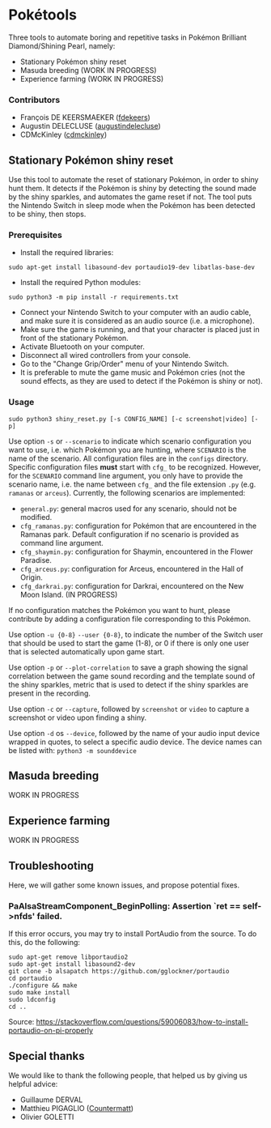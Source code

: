 # Pokétools

Three tools to automate boring and repetitive tasks in Pokémon Brilliant Diamond/Shining Pearl,
namely:
- Stationary Pokémon shiny reset
- Masuda breeding (WORK IN PROGRESS)
- Experience farming (WORK IN PROGRESS)

### Contributors

- François DE KEERSMAEKER ([fdekeers](https://github.com/fdekeers))
- Augustin DELECLUSE ([augustindelecluse](https://github.com/augustindelecluse))
- CDMcKinley ([cdmckinley](https://github.com/cdmckinley))

## Stationary Pokémon shiny reset

Use this tool to automate the reset of stationary Pokémon,
in order to shiny hunt them.
It detects if the Pokémon is shiny by detecting the sound made by the shiny sparkles,
and automates the game reset if not.
The tool puts the Nintendo Switch in sleep mode
when the Pokémon has been detected to be shiny,
then stops.

### Prerequisites

- Install the required libraries:
```shell
sudo apt-get install libasound-dev portaudio19-dev libatlas-base-dev
```
- Install the required Python modules:
```shell
sudo python3 -m pip install -r requirements.txt
```
- Connect your Nintendo Switch to your computer with an audio cable,
and make sure it is considered as an audio source (i.e. a microphone).
- Make sure the game is running,
and that your character is placed just in front of the stationary Pokémon.
- Activate Bluetooth on your computer.
- Disconnect all wired controllers from your console.
- Go to the "Change Grip/Order" menu of your Nintendo Switch.
- It is preferable to mute the game music and Pokémon cries
(not the sound effects, as they are used to detect if the Pokémon is shiny or not).

### Usage
```shell
sudo python3 shiny_reset.py [-s CONFIG_NAME] [-c screenshot|video] [-p]
```

Use option `-s` or `--scenario` to indicate which scenario configuration you want to use,
i.e. which Pokémon you are hunting, where `SCENARIO` is the name of the scenario.
All configuration files are in the `configs` directory.
Specific configuration files **must** start with `cfg_` to be recognized.
However, for the `SCENARIO` command line argument, you only have to provide the scenario name,
i.e. the name between `cfg_` and the file extension `.py` (e.g. `ramanas` or `arceus`).
Currently, the following scenarios are implemented:
- `general.py`: general macros used for any scenario, should not be modified.
- `cfg_ramanas.py`: configuration for Pokémon that are encountered in the Ramanas park.
Default configuration if no scenario is provided as command line argument.
- `cfg_shaymin.py`: configuration for Shaymin, encountered in the Flower Paradise.
- `cfg_arceus.py`: configuration for Arceus, encountered in the Hall of Origin.
- `cfg_darkrai.py`: configuration for Darkrai, encountered on the New Moon Island. (IN PROGRESS)

If no configuration matches the Pokémon you want to hunt,
please contribute by adding a configuration file corresponding to this Pokémon.

Use option `-u {0-8}` `--user {0-8}`, to indicate the number of the Switch user that should be used to start the game (1-8),
or 0 if there is only one user that is selected automatically upon game start.

Use option `-p` or `--plot-correlation` to save a graph showing the signal correlation
between the game sound recording and the template sound of the shiny sparkles,
metric that is used to detect if the shiny sparkles are present in the recording.

Use option `-c` or `--capture`, followed by `screenshot` or `video` to capture a screenshot
or video upon finding a shiny.

Use option `-d` os `--device`, followed by the name of your audio input device wrapped in quotes,
to select a specific audio device. The device names can be listed with: `python3 -m sounddevice`

## Masuda breeding

WORK IN PROGRESS


## Experience farming

WORK IN PROGRESS


## Troubleshooting

Here, we will gather some known issues, and propose potential fixes.

### PaAlsaStreamComponent_BeginPolling: Assertion `ret == self->nfds' failed.

If this error occurs, you may try to install PortAudio from the source.
To do this, do the following:

```shell
sudo apt-get remove libportaudio2
sudo apt-get install libasound2-dev
git clone -b alsapatch https://github.com/gglockner/portaudio
cd portaudio
./configure && make
sudo make install
sudo ldconfig
cd ..
```

Source: https://stackoverflow.com/questions/59006083/how-to-install-portaudio-on-pi-properly

## Special thanks

We would like to thank the following people,
that helped us by giving us helpful advice:
- Guillaume DERVAL
- Matthieu PIGAGLIO ([Countermatt](https://github.com/Countermatt))
- Olivier GOLETTI

